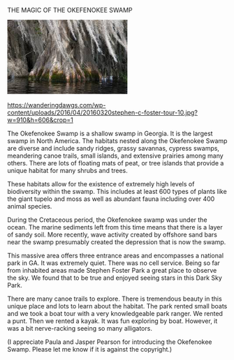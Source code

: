 THE MAGIC OF THE OKEFENOKEE SWAMP


![THE MAGIC OF THE OKEFENOKEE SWAMP](https://github.com/ywangnccu/ywang/blob/main/images/OkefenokeeSwamp.jpg)

https://wanderingdawgs.com/wp-content/uploads/2016/04/20160320stephen-c-foster-tour-10.jpg?w=910&h=606&crop=1


The Okefenokee Swamp is a shallow swamp in Georgia. It is the largest swamp in North America. The habitats nested along the Okefenokee Swamp are diverse and include sandy ridges, grassy savannas, cypress swamps, 
meandering canoe trails, small islands, and extensive prairies among many others. There are lots of floating mats of peat, or tree islands that provide a unique habitat for many shrubs and trees. 

These habitats allow for the existence of extremely high levels of biodiversity within the swamp. 
This includes at least 600 types of plants like the giant tupelo and moss as well as abundant fauna including over 400 animal species.

During the Cretaceous period, the Okefenokee swamp was under the ocean. The marine sediments left from this time means that there is a layer of sandy soil. 
More recently, wave activity created by offshore sand bars near the swamp presumably created the depression that is now the swamp. 

This massive area offers three entrance areas and encompasses a national park in GA. It was extremely quiet. There was no cell service. 
Being so far from inhabited areas made Stephen Foster Park a great place to observe the sky. We found that to be true and enjoyed seeing stars in this Dark Sky Park.

There are many canoe trails to explore. There is tremendous beauty in this unique place and lots to learn about the habitat. 
The park rented small boats and we took a boat tour with a very knowledgeable park ranger. We rented a punt. Then we rented a kayak. It was fun exploring by boat. However, it was a bit nerve-racking seeing so many alligators.


(I appreciate Paula and Jasper Pearson for introducing the Okefenokee Swamp. Please let me know if it is against the copyright.)
